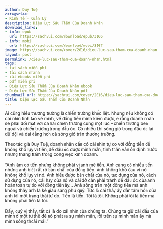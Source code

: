 ```yaml
---
author: Duy Tuệ
categories:
- Kinh Tế - Quản Lý
description: Diệu Lực Sâu Thẳm Của Doanh Nhân
download_links:
- info: epub
  url: https://sachvui.com/download/epub/3166
- info: mobi
  url: https://sachvui.com/download/mobi/3167
image: https://sachvui.com/cover/2016/dieu-luc-sau-tham-cua-doanh-nhan.jpg
layout: post
permalink: /dieu-luc-sau-tham-cua-doanh-nhan.html
tags:
- tải sách miễn phí
- tải sách nhanh
- tải ebooks miễn phí
- pdf miễn phí
- Diệu Lực Sâu Thẳm Của Doanh Nhân ebook
- Diệu Lực Sâu Thẳm Của Doanh Nhân pdf
thumbnail_url: https://sachvui.com/cover/2016/dieu-luc-sau-tham-cua-doanh-nhan.jpg
title: Diệu Lực Sâu Thẳm Của Doanh Nhân
---
```


 <div class="item-desc text-justify"> <p>Ai cũng hiểu thương trường là chiến trường khốc liệt. Nhưng nếu không có cái nhìn tỉnh táo về mình, về đồng tiền mình kiếm được, e rằng doanh nhân sẽ phải đối mặt với cả hai chiến trường cùng một lúc – chiến trường bên ngoài và chiến trường trong đầu óc. Có nhiều khi sóng gió trong đầu óc lại dữ dội và dai dẳng hơn cả sóng gió trên thương trường. <br><br>Theo tác giả Duy Tuệ, doanh nhân cần có cái nhìn tự do với đồng tiền để không khổ lụy vì tiền, để đầu óc được minh mẫn, tinh thần vẫn ổn định trước những thăng trầm trong công việc kinh doanh. <br><br>“Anh làm có tiền nhưng không phải vì anh mê tiền. Anh càng có nhiều tiền nhưng anh biết rất rõ bản chất của đồng tiền. Anh không khổ đau vì nó, không khổ lụy vì nó. Anh hiểu được bản chất của nó, tác dụng của nó, cách sử dụng của nó, cái hay của nó và cái dở cần phải tránh để đầu óc của anh hoàn toàn tự do với đồng tiền ấy… Anh sống trên một đống tiền mà anh không thấy anh là kẻ giàu sang phú quý. Tức là cái thấy ấy dẫn tâm hồn của anh tới một trạng thái tự do. Tiền là tiền. Tôi là tôi. Không phải tôi là tiền mà không phải tiền là tôi. <br><br>Đấy, quý vị thấy, tất cả là do cái nhìn của chúng ta. Chúng ta giữ cái đầu của mình ở một tư thế để nó phát ra sự minh mẫn, rồi trên sự minh mẫn ấy mà mình sống thoải mái.”</p> </div>